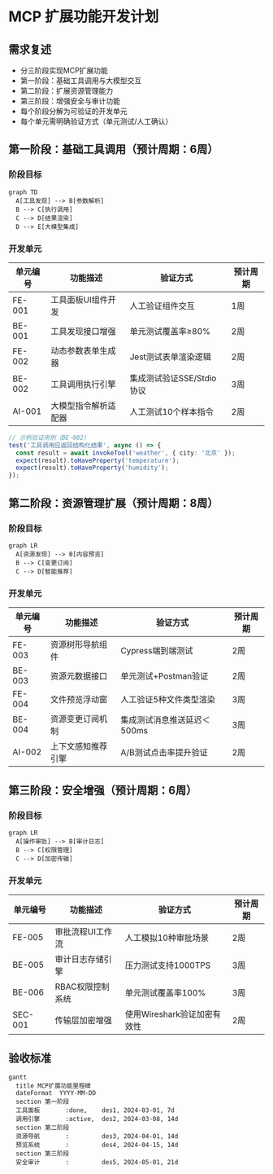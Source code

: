 # MCP 扩展功能开发计划

## 需求复述
- 分三阶段实现MCP扩展功能
- 第一阶段：基础工具调用与大模型交互
- 第二阶段：扩展资源管理能力
- 第三阶段：增强安全与审计功能
- 每个阶段分解为可验证的开发单元
- 每个单元需明确验证方式（单元测试/人工确认）

## 第一阶段：基础工具调用（预计周期：6周）

### 阶段目标
```mermaid
graph TD
  A[工具发现] --> B[参数解析]
  B --> C[执行调用]
  C --> D[结果渲染]
  D --> E[大模型集成]
```

### 开发单元

| 单元编号 | 功能描述                  | 验证方式                          | 预计周期 |
|----------|-------------------------|-----------------------------------|----------|
| FE-001   | 工具面板UI组件开发        | 人工验证组件交互                  | 1周      |
| BE-001   | 工具发现接口增强          | 单元测试覆盖率≥80%               | 2周      |
| FE-002   | 动态参数表单生成器        | Jest测试表单渲染逻辑              | 2周      |
| BE-002   | 工具调用执行引擎          | 集成测试验证SSE/Stdio协议         | 3周      |
| AI-001   | 大模型指令解析适配器      | 人工测试10个样本指令              | 2周      |

```typescript
// 示例验证用例（BE-002）
test('工具调用应返回结构化结果', async () => {
  const result = await invokeTool('weather', { city: '北京' });
  expect(result).toHaveProperty('temperature');
  expect(result).toHaveProperty('humidity');
});
```

## 第二阶段：资源管理扩展（预计周期：8周）

### 阶段目标
```mermaid
graph LR
  A[资源发现] --> B[内容预览]
  B --> C[变更订阅]
  C --> D[智能推荐]
```

### 开发单元

| 单元编号 | 功能描述                  | 验证方式                          | 预计周期 |
|----------|-------------------------|-----------------------------------|----------|
| FE-003   | 资源树形导航组件          | Cypress端到端测试                | 2周      |
| BE-003   | 资源元数据接口            | 单元测试+Postman验证             | 2周      |
| FE-004   | 文件预览浮动窗            | 人工验证5种文件类型渲染           | 3周      |
| BE-004   | 资源变更订阅机制          | 集成测试消息推送延迟＜500ms       | 3周      |
| AI-002   | 上下文感知推荐引擎        | A/B测试点击率提升验证             | 2周      |

## 第三阶段：安全增强（预计周期：6周）

### 阶段目标
```mermaid
graph LR
  A[操作审批] --> B[审计日志]
  B --> C[权限管理]
  C --> D[加密传输]
```

### 开发单元

| 单元编号 | 功能描述                  | 验证方式                          | 预计周期 |
|----------|-------------------------|-----------------------------------|----------|
| FE-005   | 审批流程UI工作流          | 人工模拟10种审批场景              | 2周      |
| BE-005   | 审计日志存储引擎          | 压力测试支持1000TPS               | 3周      |
| BE-006   | RBAC权限控制系统          | 单元测试覆盖率100%                | 3周      |
| SEC-001  | 传输层加密增强            | 使用Wireshark验证加密有效性        | 2周      |

## 验收标准
```gantt
gantt
  title MCP扩展功能里程碑
  dateFormat  YYYY-MM-DD
  section 第一阶段
  工具面板       :done,    des1, 2024-03-01, 7d
  调用引擎       :active,  des2, 2024-03-08, 14d
  section 第二阶段
  资源导航       :         des3, 2024-04-01, 14d
  预览系统       :         des4, 2024-04-15, 14d
  section 第三阶段
  安全审计       :         des5, 2024-05-01, 21d
```
